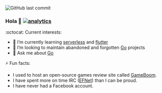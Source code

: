 ![GitHub last commit](https://img.shields.io/github/last-commit/srfrog/srfrog)

### Hola 👋 [![analytics](http://www.google-analytics.com/collect?v=1&t=pageview&tid=UA-549618-11&cid=1199c303-fe5c-4b09-bc41-c6e30eeb9c7a&dp=%2Fsrfrog)]()

:octocat: Current interests:
- 🌱 I’m currently learning [serverless](https://github.com/serverless/serverless) and [flutter](https://github.com/flutter/flutter)
- 👯 I’m looking to maintain abandoned and forgotten [Go](https://github.com/golang/go) projects
- 💬 Ask me about [Go](https://github.com/srfrog?tab=repositories&q=&type=source&language=go)

⚡ Fun facts:
- I used to host an open-source games review site called [GameBoom](http://gameboom.net).
- I have spent more on time IRC ([EFNet](http://chat.efnet.org:9090/?channels=%23LiCe&Login=Login)) than I can be proud.
- I have never had a Facebook account.
